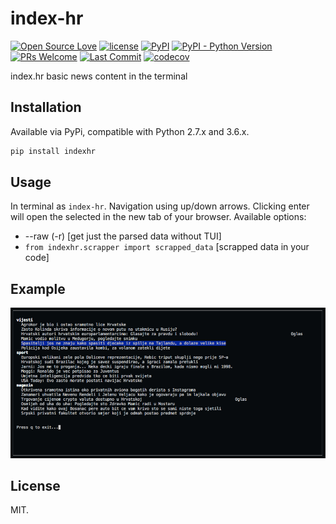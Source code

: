 # index-hr
[![Open Source Love](https://badges.frapsoft.com/os/v1/open-source.svg?v=103)](https://github.com/ellerbrock/open-source-badges/)
[![license](https://img.shields.io/github/license/marinko-peso/index-hr.svg)](https://github.com/marinko-peso/gremlinc/blob/master/LICENSE)
[![PyPI](https://img.shields.io/pypi/v/indexhr.svg)](https://pypi.org/project/indexhr/)
[![PyPI - Python Version](https://img.shields.io/pypi/pyversions/indexhr.svg)](https://pypi.org/project/indexhr/)
[![PRs Welcome](https://img.shields.io/badge/PRs-welcome-brightgreen.svg)](http://makeapullrequest.com)
[![Last Commit](https://img.shields.io/github/last-commit/marinko-peso/index-hr.svg?maxAge=3600)](https://github.com/marinko-peso/index-hr/commits/master)
[![codecov](https://codecov.io/gh/marinko-peso/index-hr/branch/master/graph/badge.svg)](https://codecov.io/gh/marinko-peso/index-hr)

index.hr basic news content in the terminal


## Installation

Available via PyPi, compatible with Python 2.7.x and 3.6.x.

```sh
pip install indexhr
```


## Usage

In terminal as ```index-hr```.
Navigation using up/down arrows. Clicking enter will open the selected in the new tab of your browser.
Available options:
- --raw (-r) [get just the parsed data without TUI]
- ```from indexhr.scrapper import scrapped_data``` [scrapped data in your code]


## Example

![Content Example](example.png)


## License

MIT.
